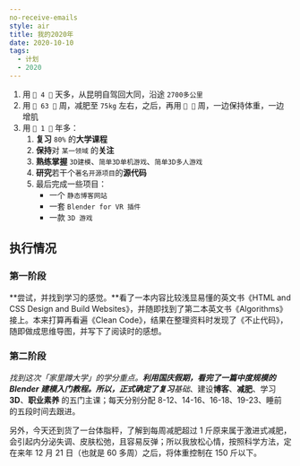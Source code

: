 ```yaml
---
no-receive-emails
style: air
title: 我的2020年
date: 2020-10-10
tags:
  - 计划
  - 2020
---
```


1. 用 `💎 4 💎` 天多，从昆明自驾回大同，沿途 `2700多公里`
2. 用 `💎 63 💎` 周，减肥至 `75kg` 左右，之后，再用 `💎 💎` 周，一边保持体重，一边增肌
3. 用 `💎 1 💎` 年多：
   1. **复习** `80%` 的**大学课程**
   2. **保持**对 `某一领域` 的**关注**
   3. **熟练掌握** `3D建模`、`简单3D单机游戏`、`简单3D多人游戏`
   4. **研究**若干个`著名开源项目`的**源代码**
   5. 最后完成一些项目：
      - 一个 `静态博客网站`
      - 一套 `Blender for VR 插件`
      - 一款 `3D 游戏`

## 执行情况

### 第一阶段

**尝试，并找到学习的感觉。**看了一本内容比较浅显易懂的英文书《HTML and CSS Design and Build Websites》，并随即找到了第二本英文书《Algorithms》接上。本来打算再看遍《Clean Code》，结果在整理资料时发现了《不止代码》，随即做成思维导图，并写下了阅读时的感想。

### 第二阶段

**找到这次*「家里蹲大学」*的学分重点。**利用国庆假期，看完了一篇中度规模的 Blender 建模入门教程。所以，正式确定了复习**基础**、建设**博客**、**减肥**、学习 **3D**、**职业素养** 的五门主课；每天分别分配 8-12、14-16、16-18、19-23、睡前 的五段时间去跟进。

另外，今天还到货了一台体脂秤，了解到每周减肥超过 1 斤原来属于激进式减肥，会引起内分泌失调、皮肤松弛，且容易反弹；所以我放松心情，按照科学方法，定在来年 12 月 21 日（也就是 60 多周）之后，将体重控制在 150 斤以下。

